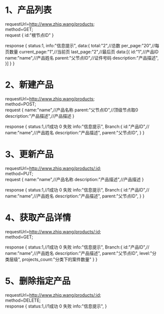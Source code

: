 # 1、产品列表
requestUrl=http://www.zhiq.wang/products;  
method=GET;  
request {
    id:"根节点ID"
}

response {
    status:1,
    info:"信息提示",
    data:{
        total:"2",//总数
        per_page:"20",//每页数量
        current_page:"1",//当前页
        last_page:"2",//最后页
        data:[{
            id:"1",//产品ID
            name:"name",//产品姓名
			parent:"父节点ID",//证件号码
			description:"产品描述",
        }]
    }
}

# 2、新建产品
requestUrl=http://www.zhiq.wang/products;  
method=POST;    
request {
    name:"name",//产品名称
    parent:"父节点ID",//顶级节点取0
    description:"产品描述",//产品描述
}

response {
    status:1,//1成功 0 失败
    info:"信息提示",
	Branch:{
		id:"产品ID",//
		name:"name",//产品姓名
		description:"产品描述",
		parent:"父节点ID",
	}
}  

# 3、更新产品
requestUrl=http://www.zhiq.wang/products/:id;  
method=PUT;    
request {
    name:"name",//产品名称
    description:"产品描述",//产品描述
}

response {
    status:1,//1成功 0 失败
    info:"信息提示",
	Branch:{
		id:"产品ID",//
		name:"name",//产品姓名
		description:"产品描述",
		parent:"父节点ID",
	}
}  

# 4、获取产品详情
requestUrl=http://www.zhiq.wang/products/:id;  
method=GET;    

response {
    status:1,//1成功 0 失败
    info:"信息提示",
	Branch:{
		id:"产品ID",//
		name:"name",//产品姓名
		description:"产品描述",
		parent:"父节点ID",
		level:"分类层级",
		projects_count:"分类下的案件数量"
	}
}  

# 5、删除指定产品
requestUrl=http://www.zhiq.wang/products/:id;  
method=DELETE;   
response {
    status:1,//1成功 0 失败
    info:"信息提示",
}  